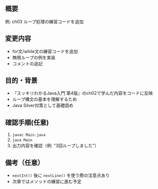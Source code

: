 ## 概要
<!-- どのチャプターの内容か、何を実装したのかを簡潔に書いてください -->
例: ch03 ループ処理の練習コードを追加

## 変更内容
<!-- 実装・修正・追加した主な内容を箇条書きで記載してください -->
- for文/while文の練習コードを追加
- 無限ループの例を実装
- コメントの追記

## 目的・背景
<!-- なぜこの実装をしたのか、学習意図や目的を書いてください -->
- 『スッキリわかるJava入門 第4版』のch02で学んだ内容をコードに反映
- ループ構文の基本を理解するため
- Java Silver対策として基礎固め

## 確認手順(任意)
<!-- 動作確認の方法を具体的に記載してください。※テキスト内容は確認方法に差がないので任意とする -->
1. `javac Main.java`
2. `java Main`
3. 出力内容を確認（例: "3回ループしました"）

## 備考（任意）
<!-- その他の情報、次回以降の予定、技術的メモなど -->
- `nextInt()` 後に `nextLine()` を使う際の注意点あり
- 次章ではメソッドの練習に進む予定
